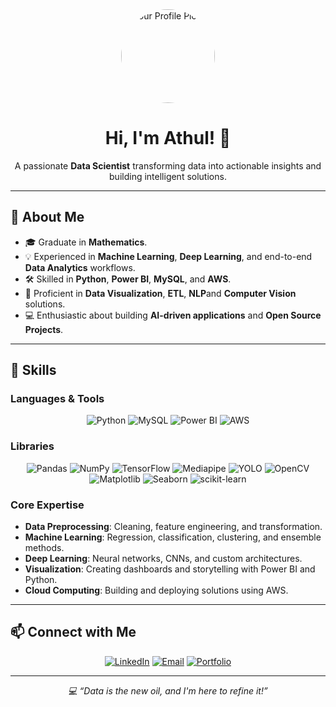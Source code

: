 <div align="center">
  <img src="https://via.placeholder.com/150" alt="Your Profile Picture" width="150" style="border-radius:50%;">
  <h1>Hi, I'm Athul! 👋</h1>
  <p>
    A passionate <b>Data Scientist</b> transforming data into actionable insights and building intelligent solutions.
  </p>
</div>

---

## 🚀 About Me

- 🎓 Graduate in  **Mathematics**.  
- 💡 Experienced in **Machine Learning**, **Deep Learning**, and end-to-end **Data Analytics** workflows.  
- 🛠️ Skilled in **Python**, **Power BI**, **MySQL**, and **AWS**.  
- 🌟 Proficient in **Data Visualization**, **ETL**, **NLP**and **Computer Vision** solutions.  
- 💻 Enthusiastic about building **AI-driven applications** and **Open Source Projects**.  

---

## 🔧 Skills

### **Languages & Tools**
<p align="center">
  <img src="https://img.shields.io/badge/Python-3776AB?style=for-the-badge&logo=python&logoColor=white" alt="Python" />
  <img src="https://img.shields.io/badge/MySQL-4479A1?style=for-the-badge&logo=mysql&logoColor=white" alt="MySQL" />
  <img src="https://img.shields.io/badge/Power%20BI-F2C811?style=for-the-badge&logo=powerbi&logoColor=black" alt="Power BI" />
  <img src="https://img.shields.io/badge/AWS-232F3E?style=for-the-badge&logo=amazon-aws&logoColor=white" alt="AWS" />
</p>

### **Libraries**
<p align="center">
  <img src="https://img.shields.io/badge/Pandas-150458?style=for-the-badge&logo=pandas&logoColor=white" alt="Pandas" />
  <img src="https://img.shields.io/badge/NumPy-013243?style=for-the-badge&logo=numpy&logoColor=white" alt="NumPy" />
  <img src="https://img.shields.io/badge/TensorFlow-FF6F00?style=for-the-badge&logo=tensorflow&logoColor=white" alt="TensorFlow" />
  <img src="https://img.shields.io/badge/Mediapipe-4285F4?style=for-the-badge&logo=google&logoColor=white" alt="Mediapipe" />
  <img src="https://img.shields.io/badge/YOLO-00FFFF?style=for-the-badge&logo=yolo&logoColor=black" alt="YOLO" />
  <img src="https://img.shields.io/badge/OpenCV-5C3EE8?style=for-the-badge&logo=opencv&logoColor=white" alt="OpenCV" />
  <img src="https://img.shields.io/badge/Matplotlib-005C84?style=for-the-badge&logo=matplotlib&logoColor=white" alt="Matplotlib" />
  <img src="https://img.shields.io/badge/Seaborn-3776AB?style=for-the-badge&logo=python&logoColor=white" alt="Seaborn" />
  <img src="https://img.shields.io/badge/scikit--learn-F7931E?style=for-the-badge&logo=scikitlearn&logoColor=white" alt="scikit-learn" />
</p>

### **Core Expertise**
- **Data Preprocessing**: Cleaning, feature engineering, and transformation.  
- **Machine Learning**: Regression, classification, clustering, and ensemble methods.  
- **Deep Learning**: Neural networks, CNNs, and custom architectures.  
- **Visualization**: Creating dashboards and storytelling with Power BI and Python.  
- **Cloud Computing**: Building and deploying solutions using AWS.  

---

## 📫 Connect with Me  

<p align="center">
  <a href="https://linkedin.com/in/athul77"><img src="https://img.shields.io/badge/LinkedIn-0A66C2?style=for-the-badge&logo=linkedin&logoColor=white" alt="LinkedIn"></a>
  <a href="mailto:your.email@example.com"><img src="https://img.shields.io/badge/Email-D14836?style=for-the-badge&logo=gmail&logoColor=white" alt="Email"></a>
  <a href="https://yourportfolio.com"><img src="https://img.shields.io/badge/Portfolio-FF6F00?style=for-the-badge&logo=google-chrome&logoColor=white" alt="Portfolio"></a>
</p>

---

<div align="center">
  <i>💻 “Data is the new oil, and I'm here to refine it!”</i>
</div>
